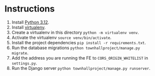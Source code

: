 # Instructions

1. Install [Python 3.12](https://www.python.org/downloads/).
2. Install [virtualenv](https://virtualenv.pypa.io/en/latest/installation.html).
3. Create a virtualenv in this directory `python -m virtualenv venv`.
4. Activate the virtualenv `source venv/bin/activate`.
5. Install the project dependencies `pip install -r requirements.txt`.
6. Run the database migrations `python townhallproject/manage.py migrate`.
7. Add the address you are running the FE to `CORS_ORIGIN_WHITELIST` in `settings.py`.
8. Run the Django server `python townhallproject/manage.py runserver`.

